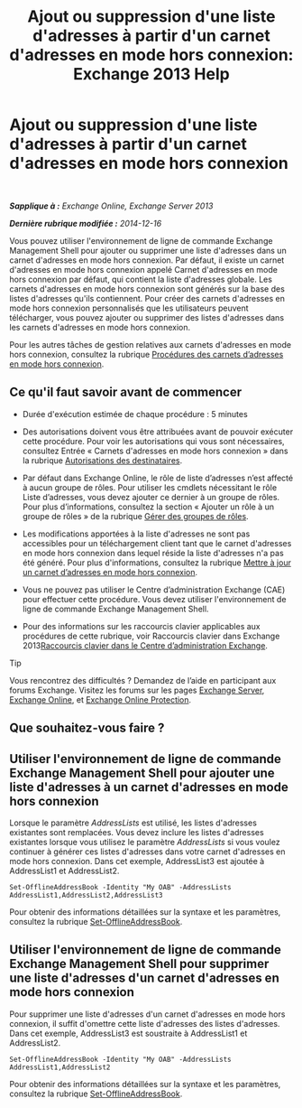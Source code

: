 ﻿---
title: "Ajout ou suppression d'une liste d'adresses à partir d'un carnet d'adresses en mode hors connexion: Exchange 2013 Help"
TOCTitle: Ajout ou suppression d'une liste d'adresses à partir d'un carnet d'adresses en mode hors connexion
ms:assetid: 86bd5651-ad41-4516-bf23-6579f4e4da03
ms:mtpsurl: https://technet.microsoft.com/fr-fr/library/Bb123563(v=EXCHG.150)
ms:contentKeyID: 50478609
ms.date: 04/24/2018
mtps_version: v=EXCHG.150
ms.translationtype: HT
---

# Ajout ou suppression d'une liste d'adresses à partir d'un carnet d'adresses en mode hors connexion

 

_**Sapplique à :** Exchange Online, Exchange Server 2013_

_**Dernière rubrique modifiée :** 2014-12-16_

Vous pouvez utiliser l'environnement de ligne de commande Exchange Management Shell pour ajouter ou supprimer une liste d'adresses dans un carnet d'adresses en mode hors connexion. Par défaut, il existe un carnet d'adresses en mode hors connexion appelé Carnet d'adresses en mode hors connexion par défaut, qui contient la liste d'adresses globale. Les carnets d'adresses en mode hors connexion sont générés sur la base des listes d'adresses qu'ils contiennent. Pour créer des carnets d'adresses en mode hors connexion personnalisés que les utilisateurs peuvent télécharger, vous pouvez ajouter ou supprimer des listes d'adresses dans les carnets d'adresses en mode hors connexion.

Pour les autres tâches de gestion relatives aux carnets d'adresses en mode hors connexion, consultez la rubrique [Procédures des carnets d’adresses en mode hors connexion](offline-address-book-procedures-exchange-2013-help.md).

## Ce qu'il faut savoir avant de commencer

  - Durée d'exécution estimée de chaque procédure : 5 minutes

  - Des autorisations doivent vous être attribuées avant de pouvoir exécuter cette procédure. Pour voir les autorisations qui vous sont nécessaires, consultez Entrée « Carnets d'adresses en mode hors connexion » dans la rubrique [Autorisations des destinataires](recipients-permissions-exchange-2013-help.md).

  - Par défaut dans Exchange Online, le rôle de liste d’adresses n’est affecté à aucun groupe de rôles. Pour utiliser les cmdlets nécessitant le rôle Liste d’adresses, vous devez ajouter ce dernier à un groupe de rôles. Pour plus d’informations, consultez la section « Ajouter un rôle à un groupe de rôles » de la rubrique [Gérer des groupes de rôles](manage-role-groups-exchange-2013-help.md).

  - Les modifications apportées à la liste d'adresses ne sont pas accessibles pour un téléchargement client tant que le carnet d'adresses en mode hors connexion dans lequel réside la liste d'adresses n'a pas été généré. Pour plus d'informations, consultez la rubrique [Mettre à jour un carnet d’adresses en mode hors connexion](update-an-offline-address-book-exchange-2013-help.md).

  - Vous ne pouvez pas utiliser le Centre d’administration Exchange (CAE) pour effectuer cette procédure. Vous devez utiliser l'environnement de ligne de commande Exchange Management Shell.

  - Pour des informations sur les raccourcis clavier applicables aux procédures de cette rubrique, voir Raccourcis clavier dans Exchange 2013[Raccourcis clavier dans le Centre d’administration Exchange](keyboard-shortcuts-in-the-exchange-admin-center-exchange-online-protection-help.md).

> [!TIP]
> Vous rencontrez des difficultés ? Demandez de l’aide en participant aux forums Exchange. Visitez les forums sur les pages <a href="https://go.microsoft.com/fwlink/p/?linkid=60612">Exchange Server</a>, <a href="https://go.microsoft.com/fwlink/p/?linkid=267542">Exchange Online</a>, et <a href="https://go.microsoft.com/fwlink/p/?linkid=285351">Exchange Online Protection</a>.


## Que souhaitez-vous faire ?

## Utiliser l'environnement de ligne de commande Exchange Management Shell pour ajouter une liste d'adresses à un carnet d'adresses en mode hors connexion

Lorsque le paramètre *AddressLists* est utilisé, les listes d'adresses existantes sont remplacées. Vous devez inclure les listes d'adresses existantes lorsque vous utilisez le paramètre *AddressLists* si vous voulez continuer à générer ces listes d'adresses dans votre carnet d'adresses en mode hors connexion. Dans cet exemple, AddressList3 est ajoutée à AddressList1 et AddressList2.

    Set-OfflineAddressBook -Identity "My OAB" -AddressLists AddressList1,AddressList2,AddressList3

Pour obtenir des informations détaillées sur la syntaxe et les paramètres, consultez la rubrique [Set-OfflineAddressBook](https://technet.microsoft.com/fr-fr/library/aa996330\(v=exchg.150\)).

## Utiliser l'environnement de ligne de commande Exchange Management Shell pour supprimer une liste d'adresses d'un carnet d'adresses en mode hors connexion

Pour supprimer une liste d'adresses d'un carnet d'adresses en mode hors connexion, il suffit d'omettre cette liste d'adresses des listes d'adresses. Dans cet exemple, AddressList3 est soustraite à AddressList1 et AddressList2.

    Set-OfflineAddressBook -Identity "My OAB" -AddressLists AddressList1,AddressList2

Pour obtenir des informations détaillées sur la syntaxe et les paramètres, consultez la rubrique [Set-OfflineAddressBook](https://technet.microsoft.com/fr-fr/library/aa996330\(v=exchg.150\)).

